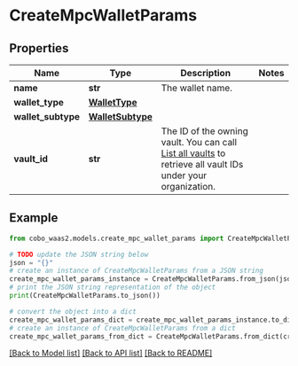 # CreateMpcWalletParams


## Properties

Name | Type | Description | Notes
------------ | ------------- | ------------- | -------------
**name** | **str** | The wallet name. | 
**wallet_type** | [**WalletType**](WalletType.md) |  | 
**wallet_subtype** | [**WalletSubtype**](WalletSubtype.md) |  | 
**vault_id** | **str** | The ID of the owning vault. You can call [List all vaults](/v2/api-references/wallets--mpc-wallets/list-all-vaults) to retrieve all vault IDs under your organization. | 

## Example

```python
from cobo_waas2.models.create_mpc_wallet_params import CreateMpcWalletParams

# TODO update the JSON string below
json = "{}"
# create an instance of CreateMpcWalletParams from a JSON string
create_mpc_wallet_params_instance = CreateMpcWalletParams.from_json(json)
# print the JSON string representation of the object
print(CreateMpcWalletParams.to_json())

# convert the object into a dict
create_mpc_wallet_params_dict = create_mpc_wallet_params_instance.to_dict()
# create an instance of CreateMpcWalletParams from a dict
create_mpc_wallet_params_from_dict = CreateMpcWalletParams.from_dict(create_mpc_wallet_params_dict)
```
[[Back to Model list]](../README.md#documentation-for-models) [[Back to API list]](../README.md#documentation-for-api-endpoints) [[Back to README]](../README.md)


